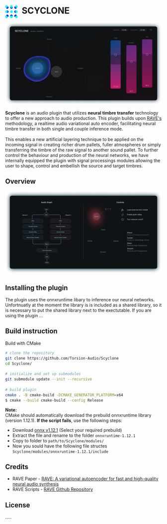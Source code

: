 # <img style="float: left;" src="assets/pictures/logo.png" width="40" /> &nbsp; SCYCLONE
![rave_audition](assets/pictures/interface.png)

**Scyclone** is an audio plugin that utilizes **neural timbre transfer** technology to offer a new approach to audio production. This plugin builds upon [RAVE's](https://github.com/acids-ircam/RAVE) methodology, a realtime audio variational auto encoder, facilitating neural timbre transfer in both single and couple inference mode. <br /><br />
This enables a new artificial layering technique to be applied on the incoming signal in creating richer drum pallets, fuller atmospheres or simply transferring the timbre of the raw signal to another sound pallet. To further control the behaviour and production of the neural networks, we have internally equipped the plugin with signal processings modules allowing the user to shape, control and embellish the  source and target timbres.

## Overview
![rave_audition](assets/pictures/signal_flow_control.png)

## Installing the plugin
The plugin uses the onnxruntime libary to inference our neural networks. Unfortnuatly at the moment the library is is included as a shared library, so it is necessary to put the shared library next to the exectutable. If you are using the plugin ...
    

## Build instruction
Build with CMake
```bash
# clone the repository
git clone https://github.com/Torsion-Audio/Scyclone
cd Scyclone/

# initialize and set up submodules
git submodule update --init --recursive

# build plugin
cmake . -B cmake-build -DCMAKE_GENERATOR_PLATFORM=x64 
$ cmake --build cmake-build --config Release
```

**Note:**<br />
CMake should automatically download the prebuild onnxruntime library (version 1.12.1). **If the script fails**, use the following steps:
- Download [onnx v1.12.1](https://github.com/microsoft/onnxruntime/releases/tag/v1.12.1) (Select your required prebuild)
- Extract the file and rename to the folder ```onnxruntime-1.12.1```
- Copy to folder to ```path/to/Scyclone/modules/```
- Now you sould have the following file structes ```Scyclone/modules/onnxruntime-1.12.1/include```

## Credits

- RAVE Paper - [RAVE: A variational autoencoder for fast and high-quality neural audio synthesis](https://arxiv.org/abs/2111.05011)
- RAVE Scripts - [RAVE Github Repository](https://github.com/acids-ircam/RAVE)

## License

.....
